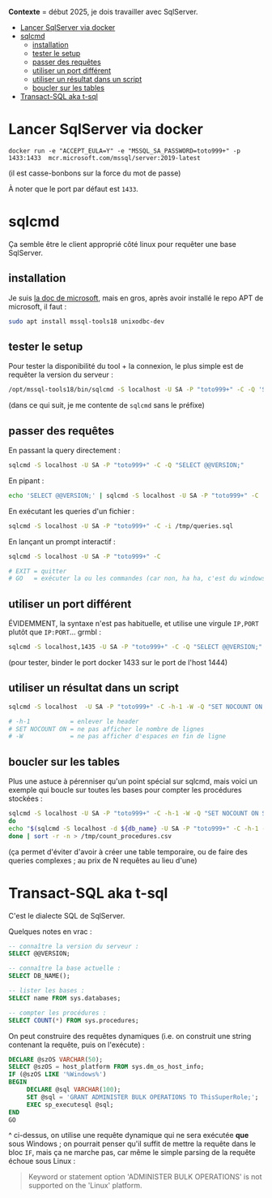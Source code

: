 **Contexte** = début 2025, je dois travailler avec SqlServer.

* [Lancer SqlServer via docker](#lancer-sqlserver-via-docker)
* [sqlcmd](#sqlcmd)
   * [installation](#installation)
   * [tester le setup](#tester-le-setup)
   * [passer des requêtes](#passer-des-requêtes)
   * [utiliser un port différent](#utiliser-un-port-différent)
   * [utiliser un résultat dans un script](#utiliser-un-résultat-dans-un-script)
   * [boucler sur les tables](#boucler-sur-les-tables)
* [Transact-SQL aka t-sql](#transact-sql-aka-t-sql)


# Lancer SqlServer via docker

```
docker run -e "ACCEPT_EULA=Y" -e "MSSQL_SA_PASSWORD=toto999+" -p 1433:1433  mcr.microsoft.com/mssql/server:2019-latest
```

(il est casse-bonbons sur la force du mot de passe)

À noter que le port par défaut est `1433`.

# sqlcmd

Ça semble être le client approprié côté linux pour requêter une base SqlServer.



## installation

Je suis [la doc de microsoft](https://learn.microsoft.com/en-us/sql/linux/sql-server-linux-setup-tools?view=sql-server-ver16&tabs=ubuntu-install#install-tools-on-linux), mais en gros, après avoir installé le repo APT de microsoft, il faut :

```sh
sudo apt install mssql-tools18 unixodbc-dev
```

## tester le setup

Pour tester la disponibilité du tool + la connexion, le plus simple est de requêter la version du serveur :

```sh
/opt/mssql-tools18/bin/sqlcmd -S localhost -U SA -P "toto999+" -C -Q 'SELECT @@VERSION;'
```

(dans ce qui suit, je me contente de `sqlcmd` sans le préfixe)

## passer des requêtes

En passant la query directement :

```sh
sqlcmd -S localhost -U SA -P "toto999+" -C -Q "SELECT @@VERSION;"
```

En pipant :

```sh
echo 'SELECT @@VERSION;' | sqlcmd -S localhost -U SA -P "toto999+" -C
```

En exécutant les queries d'un fichier :

```sh
sqlcmd -S localhost -U SA -P "toto999+" -C -i /tmp/queries.sql
```

En lançant un prompt interactif :

```sh
sqlcmd -S localhost -U SA -P "toto999+" -C

# EXIT = quitter
# GO   = exécuter la ou les commandes (car non, ha ha, c'est du windows, donc bien sûr c'est pas intuitif...)
```

## utiliser un port différent

ÉVIDEMMENT, la syntaxe n'est pas habituelle, et utilise une virgule `IP,PORT` plutôt que `IP:PORT`... grmbl :

```sh
sqlcmd -S localhost,1435 -U SA -P "toto999+" -C -Q "SELECT @@VERSION;"
```

(pour tester, binder le port docker 1433 sur le port de l'host 1444)

## utiliser un résultat dans un script

```sh
sqlcmd -S localhost  -U SA -P "toto999+" -C -h-1 -W -Q "SET NOCOUNT ON SELECT name FROM sys.databases;"

# -h-1           = enlever le header
# SET NOCOUNT ON = ne pas afficher le nombre de lignes
# -W             = ne pas afficher d'espaces en fin de ligne
```

## boucler sur les tables

Plus une astuce à pérenniser qu'un point spécial sur sqlcmd, mais voici un exemple qui boucle sur toutes les bases pour compter les procédures stockées :

```sh
sqlcmd -S localhost -U SA -P "toto999+" -C -h-1 -W -Q "SET NOCOUNT ON SELECT name FROM sys.databases;" | while read db_name
do
echo "$(sqlcmd -S localhost -d ${db_name} -U SA -P "toto999+" -C -h-1 -W -Q "SET NOCOUNT ON SELECT COUNT(*) FROM sys.procedures;"),${db_name}"
done | sort -r -n > /tmp/count_procedures.csv
```

(ça permet d'éviter d'avoir à créer une table temporaire, ou de faire des queries complexes ; au prix de N requêtes au lieu d'une)

# Transact-SQL aka t-sql

C'est le dialecte SQL de SqlServer.

Quelques notes en vrac :

```sql
-- connaître la version du serveur :
SELECT @@VERSION;

-- connaître la base actuelle :
SELECT DB_NAME();

-- lister les bases :
SELECT name FROM sys.databases;

-- compter les procédures :
SELECT COUNT(*) FROM sys.procedures;
```

On peut construire des requêtes dynamiques (i.e. on construit une string contenant la requête, puis on l'exécute) :

```sql
DECLARE @szOS VARCHAR(50);
SELECT @szOS = host_platform FROM sys.dm_os_host_info;
IF (@szOS LIKE '%Windows%')
BEGIN
     DECLARE @sql VARCHAR(100);
     SET @sql = 'GRANT ADMINISTER BULK OPERATIONS TO ThisSuperRole;';
     EXEC sp_executesql @sql;
END
GO
```

^ ci-dessus, on utilise une requête dynamique qui ne sera exécutée **que** sous Windows ; on pourrait penser qu'il suffit de mettre la requête dans le bloc `IF`, mais ça ne marche pas, car même le simple parsing de la requête échoue sous Linux :

> Keyword or statement option 'ADMINISTER BULK OPERATIONS' is not supported on the 'Linux' platform.



